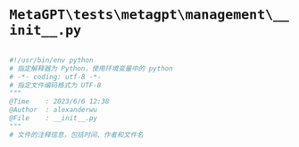 # `MetaGPT\tests\metagpt\management\__init__.py`

```py

#!/usr/bin/env python
# 指定解释器为 Python，使用环境变量中的 python
# -*- coding: utf-8 -*-
# 指定文件编码格式为 UTF-8
"""
@Time    : 2023/6/6 12:38
@Author  : alexanderwu
@File    : __init__.py
"""
# 文件的注释信息，包括时间、作者和文件名

```